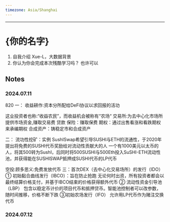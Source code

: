 ```yaml
---
timezone: Asia/Shanghai
---
```



---

# {你的名字}

1. 自我介绍
   Xue-L，大数据背景
3. 你认为你会完成本次残酷学习吗？
   也许可以
## Notes

<!-- Content_START -->

### 2024.07.11

820
一：
收益耕作:资本分所配给DeFi协议以求回报的活功

这业投资者也称:“收益农民”，而收益机会被称有“农场“
交易所:为去中心化市场所提供市场资金,赚取交易费
贷款
保险：赚取保费
期权：通过出售看涨和看跌期权来承编期权
合成资产：铸稳定市和合成资产

二：
流功性挖矿：实例 SushISwap希望引导SUSHI与ETH的流通性，于2020年提出将免费的SUSHI代币奖励给对流动性贡献大的人
一个有1000美元以太币的人，将其500转为SushI，后同时将500SUSHI与500Eth投入SuSHI-ETH流动性池，并获得能在SUSHISWAP抵押成SUSHI代币的LP代币

空投:顾多思义:免费发放代币
三：首次DEX（去中心化交易场所）的发行（IDO）
①
初始黏合曲线发行（IBCO）：旨在防止抢跑
无论何时出资，所有投资者都会以最终结算价格支付，并基于IBCO结束的价格获得额外代币
②
流动性资金引导池（LBP）
包含以稳定币计价的项目代币和抵押贷币。智能池控制者可以改参数，随时间推移，价格不断下跌
③初始农场发行（IFO）
允许用LP代币作为赌注交换代币

### 2024.07.12

<!-- Content_END -->
